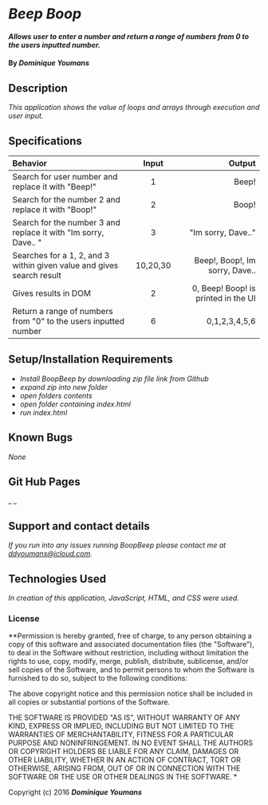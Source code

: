 # _Beep Boop_

#### _Allows user to enter a number and return a range of numbers from 0 to the users inputted number._

#### By _**Dominique Youmans**_

## Description

_This application shows the value of loops and arrays through execution and user input._

## Specifications
Behavior | Input | Output |
| :---         |     :---:      |          ---: |
| Search for user number and replace it with "Beep!"   |   1   |  Beep!  |
| Search for the number 2 and replace it with "Boop!"     |    2    | Boop!      |
| Search for the number 3 and replace it with "Im sorry, Dave.. "   |   3   | "Im sorry, Dave.."    |
| Searches for a 1, 2, and 3 within given value and gives search result    |   10,20,30   | Beep!, Boop!, Im sorry, Dave..          |
| Gives results in DOM  | 2     | 0, Beep! Boop! is printed in the UI |
| Return a range of numbers from "0" to the users inputted number    |   6   |   0,1,2,3,4,5,6    |



## Setup/Installation Requirements

* _Install BoopBeep by downloading zip file link from Github_
* _expand zip into new folder_
* _open folders contents_
* _open folder containing index.html_
* _run index.html_


## Known Bugs

_None_

## Git Hub Pages

_ _

## Support and contact details

_If you run into any issues running BoopBeep please contact me at ddyoumans@icloud.com._

## Technologies Used

_In creation of this application, JavaScript, HTML, and CSS were used._

### License

**Permission is hereby granted, free of charge, to any person obtaining a copy of this software and associated documentation files (the "Software"), to deal in the Software without restriction, including without limitation the rights to use, copy, modify, merge, publish, distribute, sublicense, and/or sell copies of the Software, and to permit persons to whom the Software is furnished to do so, subject to the following conditions:

The above copyright notice and this permission notice shall be included in all copies or substantial portions of the Software.

THE SOFTWARE IS PROVIDED "AS IS", WITHOUT WARRANTY OF ANY KIND, EXPRESS OR IMPLIED, INCLUDING BUT NOT LIMITED TO THE WARRANTIES OF MERCHANTABILITY, FITNESS FOR A PARTICULAR PURPOSE AND NONINFRINGEMENT. IN NO EVENT SHALL THE AUTHORS OR COPYRIGHT HOLDERS BE LIABLE FOR ANY CLAIM, DAMAGES OR OTHER LIABILITY, WHETHER IN AN ACTION OF CONTRACT, TORT OR OTHERWISE, ARISING FROM, OUT OF OR IN CONNECTION WITH THE SOFTWARE OR THE USE OR OTHER DEALINGS IN THE SOFTWARE. *

Copyright (c) 2016 **_Dominique Youmans_**
